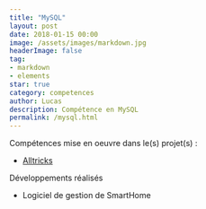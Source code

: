 ```yaml
---
title: "MySQL"
layout: post
date: 2018-01-15 00:00
image: /assets/images/markdown.jpg
headerImage: false
tag:
- markdown
- elements
star: true
category: competences
author: Lucas
description: Compétence en MySQL
permalink: /mysql.html
---
```



Compétences mise en oeuvre dans le(s) projet(s) :

- [Alltricks]({{site.url}}/myportfolio/Alltricks)

Développements réalisés
- Logiciel de gestion de SmartHome

